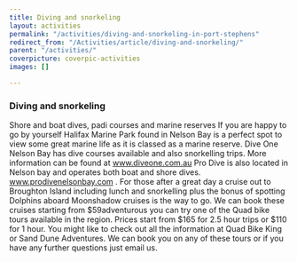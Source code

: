 ```yaml
---
title: Diving and snorkeling
layout: activities
permalink: "/activities/diving-and-snorkeling-in-port-stephens"
redirect_from: "/Activities/article/diving-and-snorkeling/"
parent: "/activities/"
coverpicture: coverpic-activities
images: []

---
```

### Diving and snorkeling

Shore and boat dives, padi courses and marine reserves If you are happy to go by yourself Halifax Marine Park found in Nelson Bay is a perfect spot to view some great marine life as it is classed as a marine reserve.
Dive One Nelson Bay has dive courses available and also snorkelling trips.
More information can be found at www.diveone.com.au Pro Dive is also located in Nelson bay and operates both boat and shore dives.
www.prodivenelsonbay.com . For those after a great day a cruise out to Broughton Island including lunch and snorkelling plus the bonus of spotting Dolphins aboard Moonshadow cruises is the way to go.
We can book these cruises starting from $59adventurous you can try one of the Quad bike tours available in the region.
Prices start from $165 for 2.5 hour trips or $110 for 1 hour.
You might like to check out all the information at Quad Bike King or Sand Dune Adventures.
We can book you on any of these tours or if you have any further questions just email us.